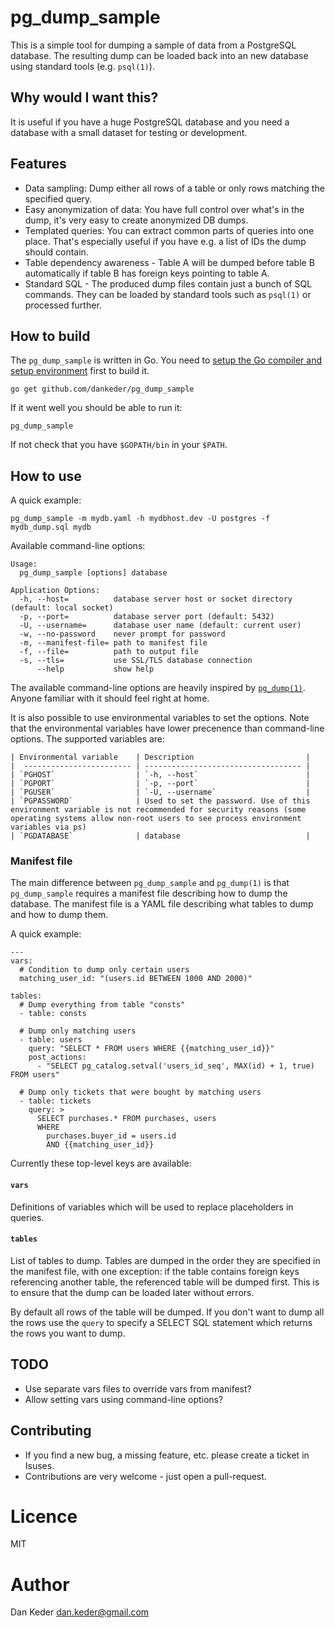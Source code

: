 # pg_dump_sample

This is a simple tool for dumping a sample of data from a PostgreSQL database.
The resulting dump can be loaded back into an new database using standard tools
(e.g. `psql(1)`).



## Why would I want this?

It is useful if you have a huge PostgreSQL database and you need a
database with a small dataset for testing or development.


## Features

- Data sampling: Dump either all rows of a table or only rows matching the
  specified query.
- Easy anonymization of data: You have full control over what's in the dump,
  it's very easy to create anonymized DB dumps.
- Templated queries: You can extract common parts of queries into one place.
  That's especially useful if you have e.g. a list of IDs the dump should contain.
- Table dependency awareness - Table A will be dumped before table B
  automatically if table B has foreign keys pointing to table A.
- Standard SQL - The produced dump files contain just a bunch of SQL commands.
  They can be loaded by standard tools such as `psql(1)` or processed further.


## How to build

The `pg_dump_sample` is written in Go. You need to [setup the Go compiler and
setup environment](https://golang.org/doc/install) first to build it.

    go get github.com/dankeder/pg_dump_sample

If it went well you should be able to run it:

    pg_dump_sample

If not check that you have `$GOPATH/bin` in your `$PATH`.


## How to use

A quick example:

    pg_dump_sample -m mydb.yaml -h mydbhost.dev -U postgres -f mydb_dump.sql mydb

Available command-line options:

    Usage:
      pg_dump_sample [options] database

    Application Options:
      -h, --host=          database server host or socket directory (default: local socket)
      -p, --port=          database server port (default: 5432)
      -U, --username=      database user name (default: current user)
      -w, --no-password    never prompt for password
      -m, --manifest-file= path to manifest file
      -f, --file=          path to output file
      -s, --tls=           use SSL/TLS database connection
          --help           show help

The available command-line options are heavily inspired by
[`pg_dump(1)`](http://www.postgresql.org/docs/9.4/static/app-pgdump.html).
Anyone familiar with it should feel right at home.

It is also possible to use environmental variables to set the options.
Note that the environmental variables have lower precenence than command-line
options. The supported variables are:

    | Environmental variable    | Description                         |
    |  ------------------------ | ----------------------------------- |
    | `PGHOST`                  | `-h, --host`                        |
    | `PGPORT`                  | `-p, --port`                        |
    | `PGUSER`                  | `-U, --username`                    |
    | `PGPASSWORD`              | Used to set the password. Use of this environment variable is not recommended for security reasons (some operating systems allow non-root users to see process environment variables via ps)
    | `PGDATABASE`              | database                            |


### Manifest file

The main difference between `pg_dump_sample` and `pg_dump(1)` is that
`pg_dump_sample` requires a manifest file describing how to dump the database.
The manifest file is a YAML file describing what tables to dump and how to dump
them.

A quick example:

    ---
    vars:
      # Condition to dump only certain users
      matching_user_id: "(users.id BETWEEN 1000 AND 2000)"

    tables:
      # Dump everything from table "consts"
      - table: consts

      # Dump only matching users
      - table: users
        query: "SELECT * FROM users WHERE {{matching_user_id}}"
        post_actions:
          - "SELECT pg_catalog.setval('users_id_seq', MAX(id) + 1, true) FROM users"

      # Dump only tickets that were bought by matching users
      - table: tickets
        query: >
          SELECT purchases.* FROM purchases, users
          WHERE
            purchases.buyer_id = users.id
            AND {{matching_user_id}}


Currently these top-level keys are available:

#### `vars`

Definitions of variables which will be used to replace placeholders in queries.

#### `tables`

List of tables to dump. Tables are dumped in the order they are specified in the
manifest file, with one exception: if the table contains foreign keys
referencing another table, the referenced table will be dumped first. This is to
ensure that the dump can be loaded later without errors.

By default all rows of the table will be dumped. If you don't want to dump all
the rows use the `query` to specify a SELECT SQL statement which returns the
rows you want to dump.


## TODO

- Use separate vars files to override vars from manifest?
- Allow setting vars using command-line options?


## Contributing

- If you find a new bug, a missing feature, etc. please create a ticket in Isuses.
- Contributions are very welcome - just open a pull-request.


# Licence

MIT


# Author

Dan Keder <dan.keder@gmail.com>
